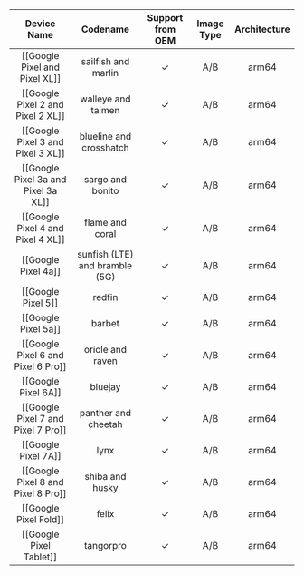 |Device Name|Codename|Support from OEM|Image Type|Architecture|
|:-:|:-:|:-:|:-:|:-:|
|[[Google Pixel and Pixel XL]]|sailfish and marlin|✓|A/B|arm64|
|[[Google Pixel 2 and Pixel 2 XL]]|walleye and taimen|✓|A/B|arm64|
|[[Google Pixel 3 and Pixel 3 XL]]|blueline and crosshatch|✓|A/B|arm64|
|[[Google Pixel 3a and Pixel 3a XL]]|sargo and bonito|✓|A/B|arm64|
|[[Google Pixel 4 and Pixel 4 XL]]|flame and coral|✓|A/B|arm64|
|[[Google Pixel 4a]]|sunfish (LTE) and bramble (5G)|✓|A/B|arm64|
|[[Google Pixel 5]]|redfin|✓|A/B|arm64|
|[[Google Pixel 5a]]|barbet|✓|A/B|arm64|
|[[Google Pixel 6 and Pixel 6 Pro]]|oriole and raven|✓|A/B|arm64|
|[[Google Pixel 6A]]|bluejay|✓|A/B|arm64|
|[[Google Pixel 7 and Pixel 7 Pro]]|panther and cheetah|✓|A/B|arm64|
|[[Google Pixel 7A]]|lynx|✓|A/B|arm64|
|[[Google Pixel 8 and Pixel 8 Pro]]|shiba and husky|✓|A/B|arm64|
|[[Google Pixel Fold]]|felix|✓|A/B|arm64|
|[[Google Pixel Tablet]]|tangorpro|✓|A/B|arm64|